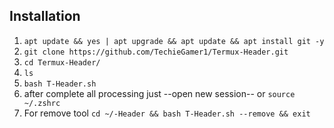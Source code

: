## Installation 

1. `apt update && yes | apt upgrade && apt update && apt install git -y`
2. `git clone https://github.com/TechieGamer1/Termux-Header.git`
3. `cd Termux-Header/`
4. `ls`
5. `bash T-Header.sh`
6. after complete all processing just --open new session-- or `source ~/.zshrc`
7. For remove tool `cd ~/-Header && bash T-Header.sh --remove && exit`
#
